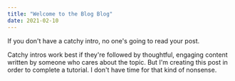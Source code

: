 ```yaml
---
title: "Welcome to the Blog Blog"
date: 2021-02-10
---
```


If you don't have a catchy intro, no one's going to read your post. 

Catchy intros work best if they're followed by thoughtful, engaging content written by someone who cares about the topic. But I'm creating this post in order to complete a tutorial. I don't have time for that kind of nonsense. 

